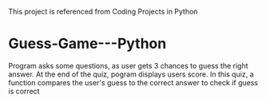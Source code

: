 This project is referenced from Coding Projects in Python
# Guess-Game---Python
Program asks some questions, as user gets 3 chances to guess the right answer.
At the end of the quiz, pogram displays users score.
In this quiz, a function compares the user's guess to the correct answer to check if guess is correct

